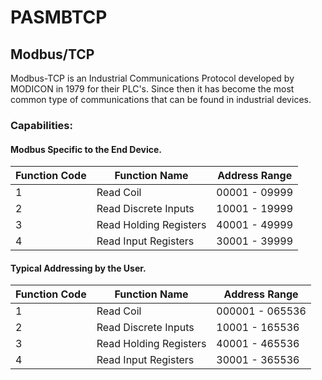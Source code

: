 # PASMBTCP

## Modbus/TCP

Modbus-TCP is an Industrial Communications Protocol developed by MODICON in 1979 for their PLC's. 
Since then it has become the most common type of communications that can be found in industrial devices. 

### Capabilities:

#### Modbus Specific to the End Device.

| Function Code | Function Name | Address Range |
|----------|----------|----------|
| 1 | Read Coil | 00001 - 09999 |
| 2 | Read Discrete Inputs | 10001 - 19999 |
| 3 | Read Holding Registers | 40001 - 49999 |
| 4 | Read Input Registers | 30001 - 39999 |


#### Typical Addressing by the User.

| Function Code | Function Name | Address Range |
|----------|----------|----------| 
| 1 | Read Coil | 000001 - 065536 |
| 2 | Read Discrete Inputs | 10001 - 165536 |
| 3 | Read Holding Registers | 40001 - 465536 |
| 4 | Read Input Registers | 30001 - 365536 |

